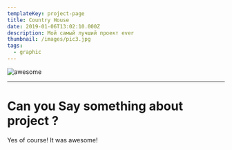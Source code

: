 ```yaml
---
templateKey: project-page
title: Country House
date: 2019-01-06T13:02:10.000Z
description: Мой самый лучший проект ever
thumbnail: /images/pic3.jpg
tags:
  - graphic
---
```

![awesome](/images/pic3.jpg "awesome")

- - -

# Can you Say something about project ?

Yes of  course! It was awesome!
